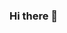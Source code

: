 ### Hi there 👋

<!--
**Tirupatibalaji-Dev/Tirupatibalaji-Dev** is a ✨ _special_ ✨ repository because its `README.md` (this file) appears on your GitHub profile.

# Welcome to Tirupatibalaji.DEV Profile

Hi! I am **Tirupatibalaji Shantaram Dighole**. I am Perfectional Discord Bot, Web Development and DB based project **Developer**. 


## My Projects

- Now I am Working on DTS Mod Discord bot. This bot is SuperTech Bot.
- Previasly I made some bots for servers.
- Also i made a Minecraft Server.
- I made a website for school project.

## Touch with Me:
 Follow me on:
- Instagram: https://www.instagram.com/tirupatibalajid/
- enter code here

## DTS Mod Bot

DTS Mod bot is a SuperTech Bot. That will handler Your Server Very Nicely
### Features:
- All in one Bot
- Customizable Ticket System.
- Suggestion, Bug / Report System.
- Customizable Welcome Message System.
- Moderation.
- And Much MORE.
-->
